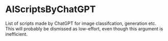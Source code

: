 # AIScriptsByChatGPT
List of scripts made by ChatGPT for image classifcation, generation etc. This will probably be dismissed as low-effort, even though this argument is inefficient.
